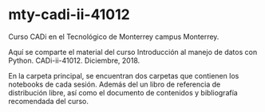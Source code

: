 # mty-cadi-ii-41012
Curso CADi en el Tecnológico de Monterrey campus Monterrey.

Aquí se comparte el material del curso Introducción al manejo de datos con Python. CADi-ii-41012. Diciembre, 2018.

En la carpeta principal, se encuentran dos carpetas que contienen los notebooks de cada sesión. Además del un libro de referencia de distribución libre, así como el documento de contenidos y bibliografía recomendada del curso.
